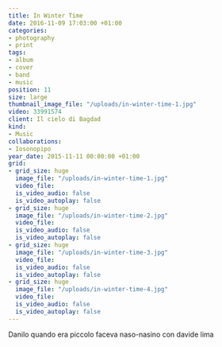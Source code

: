 ```yaml
---
title: In Winter Time
date: 2016-11-09 17:03:00 +01:00
categories:
- photography
- print
tags:
- album
- cover
- band
- music
position: 11
size: large
thumbnail_image_file: "/uploads/in-winter-time-1.jpg"
video: 33991574
client: Il cielo di Bagdad
kind:
- Music
collaborations:
- Iosonopipo
year_date: 2015-11-11 00:00:00 +01:00
grid:
- grid_size: huge
  image_file: "/uploads/in-winter-time-1.jpg"
  video_file: 
  is_video_audio: false
  is_video_autoplay: false
- grid_size: huge
  image_file: "/uploads/in-winter-time-2.jpg"
  video_file: 
  is_video_audio: false
  is_video_autoplay: false
- grid_size: huge
  image_file: "/uploads/in-winter-time-3.jpg"
  video_file: 
  is_video_audio: false
  is_video_autoplay: false
- grid_size: huge
  image_file: "/uploads/in-winter-time-4.jpg"
  video_file: 
  is_video_audio: false
  is_video_autoplay: false
---
```


Danilo quando era piccolo faceva naso-nasino con davide lima 